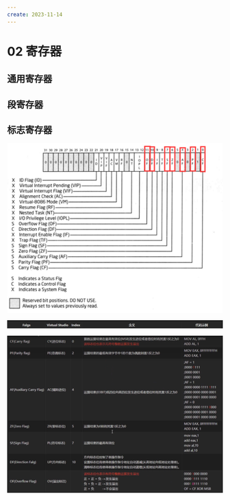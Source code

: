 ```yaml
---
create: 2023-11-14
---
```

# 02 寄存器

## 通用寄存器

## 段寄存器

## 标志寄存器

![image-20231114101055539](./assets/image-20231114101055539.png)

![image-20231114104122935](./assets/image-20231114104122935.png)

![image-20231114104102682](./assets/image-20231114104102682.png)